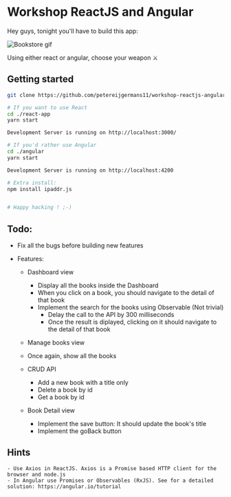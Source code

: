
# Workshop ReactJS and Angular
Hey guys, tonight you'll have to build this app:

![Bookstore gif](https://i.imgur.com/iD69CC9.gif)

Using either react or angular, choose your weapon ⚔
## Getting started
```bash
git clone https://github.com/petereijgermans11/workshop-reactjs-angular.git

# If you want to use React
cd ./react-app
yarn start

Development Server is running on http://localhost:3000/

# If you'd rather use Angular
cd ./angular
yarn start

Development Server is running on http://localhost:4200

# Extra install:
npm install ipaddr.js


# Happy hacking ! ;-)
```

## Todo:
- Fix all the bugs before building new features

- Features:
  - Dashboard view
    - Display all the books inside the Dashboard
    - When you click on a book, you should navigate to the detail of that book
    - Implement the search for the books using Observable (Not trivial)
      - Delay the call to the API by 300 milliseconds
      - Once the result is diplayed, clicking on it should navigate to the detail of that book

  - Manage books view
   - Once again, show all the books
   - CRUD API
     - Add a new book with a title only
     - Delete a book by id
     - Get a book by id

  - Book Detail view
    - Implement the save button: It should update the book's title
    - Implement the goBack button

## Hints
    - Use Axios in ReactJS. Axios is a Promise based HTTP client for the browser and node.js
    - In Angular use Promises or Observables (RxJS). See for a detailed solution: https://angular.io/tutorial
   
 